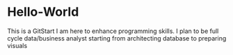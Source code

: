 # Hello-World
This is a GitStart
I am here to enhance programming skills. I plan to be full cycle data/business analyst starting from architecting database to preparing visuals 
